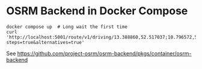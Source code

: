 OSRM Backend in Docker Compose
==============

```
docker compose up  # Long wait the first time
curl 'http://localhost:5001/route/v1/driving/13.388860,52.517037;10.796572,59.817425?steps=true&alternatives=true'
```

See https://github.com/project-osrm/osrm-backend/pkgs/container/osrm-backend
